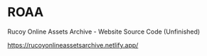 # ROAA
Rucoy Online Assets Archive - Website Source Code (Unfinished)

https://rucoyonlineassetsarchive.netlify.app/

